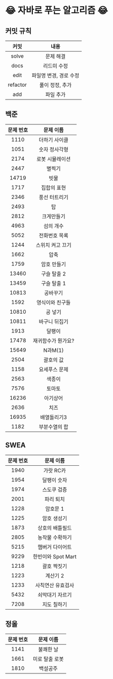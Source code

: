 # 😂 자바로 푸는 알고리즘 😂
## 커밋 규칙
|커밋|내용|
|:--------:|:--------:|
|solve|문제 해결|
|docs|리드미 수정|
|edit|파일명 변경, 경로 수정|
|refactor|풀이 정정, 추가|
|add|파일 추가|

## 백준

|문제 번호|문제 이름|
|:-------------:|:-------------:|
|1110|더하기 사이클|
|1051|숫자 정사각형|
|2174|로봇 시뮬레이션|
|2447|별찍기|
|14719|빗물|
|1717|집합의 표현|
|2346|풍선 터트리기|
|2493|탑|
|2812|크게만들기|
|4963|섬의 개수|
|5052|전화번호 목록|
|1244|스위치 켜고 끄기|
|1662|압축|
|1759|암호 만들기|
|13460|구슬 탈출 2|
|13459|구슬 탈출 1|
|10813|공바꾸기|
|1592|영식이와 친구들|
|10810|공 넣기|
|10811|바구니 뒤집기|
|1913|달팽이|
|17478|재귀함수가 뭔가요?|
|15649|N과M(1)|
|2504|괄호의 값|
|1158|요세푸스 문제|
|2563|색종이|
|7576|토마토|
|16236|아기상어|
|2636|치즈|
|16935|배열돌리기3|
|1182|부분수열의 합|



## SWEA

|문제 번호|문제 이름|
|:-------------:|:-------------:|
|1940|가랏 RC카|
|1954|달팽이 숫자|
|1974|스도쿠 검증|
|2001|파리 퇴치|
|1228|암호문 1|
|1225|암호 생성기|
|1873|상호의 배틀필드|
|2805|농작물 수확하기|
|5215|햄버거 다이어트|
|9229|한빈이와 Spot Mart|
|1218|괄호 짝짓기|
|1223|계산기 2|
|1233|사칙연산 유효검사|
|5432|쇠막대기 자르기|
|7208|지도 칠하기|



## 정올

|문제 번호|문제 이름|
|:-------------:|:-------------:|
|1141|불쾌한 날|
|1661|미로 탈출 로봇|
|1810|백설공주|
